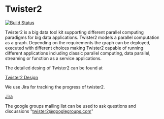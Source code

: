 # Twister2

[![Build Status](https://travis-ci.org/DSC-SPIDAL/twister2.svg?branch=master)](https://travis-ci.org/DSC-SPIDAL/twister2)

Twister2 is a big data tool kit supporting different parallel computing 
paradigms for big data applications. Twister2 models a parallel computation as a graph. Depending on the requirements the graph can be deployed, executed with different choices making Twister2 capable of running different applications including classic parallel computing, data parallel, streaming or function as a service applications.

The detailed desing of Twister2 can be found at

[Twister2 Design](http://dsc.soic.indiana.edu/publications/twister2_design_big_data_toolkit.pdf)

We use Jira for tracking the progress of twister2.

[Jira](https://twister2.atlassian.net)

The google groups mailing list can be used to ask questions and discussions "twister2@googlegroups.com"

